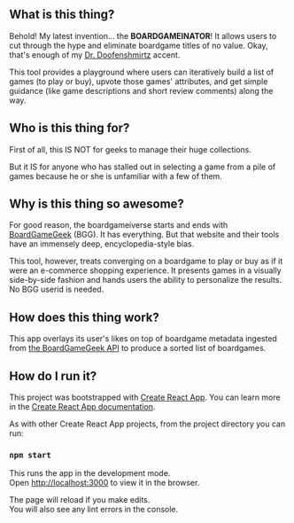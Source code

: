 ## What is this thing?

Behold! My latest invention... the **BOARDGAMEINATOR**! It allows users to cut through the hype and eliminate boardgame titles of no value. Okay, that's enough of my [Dr. Doofenshmirtz](https://www.youtube.com/watch?v=Sj7yxI-r_ag) accent.

This tool provides a playground where users can iteratively build a list of games (to play or buy), upvote those games' attributes, and get simple guidance (like game descriptions and short review comments) along the way. 

## Who is this thing for?

First of all, this IS NOT for geeks to manage their huge collections.

But it IS for anyone who has stalled out in selecting a game from a pile of games because he or she is unfamiliar with a few of them.

## Why is this thing so awesome?

For good reason, the boardgameiverse starts and ends with [BoardGameGeek](https://boardgamegeek.com) (BGG). It has everything. But that website and their tools have an immensely deep, encyclopedia-style bias.

This tool, however, treats converging on a boardgame to play or buy as if it were an e-commerce shopping experience. It presents games in a visually side-by-side fashion and hands users the ability to personalize the results. No BGG userid is needed.

## How does this thing work?

This app overlays its user's likes on top of boardgame metadata ingested from [the BoardGameGeek API](https://boardgamegeek.com/wiki/page/BGG_XML_API2) to produce a sorted list of boardgames.

## How do I run it?

This project was bootstrapped with [Create React App](https://github.com/facebook/create-react-app).  You can learn more in the [Create React App documentation](https://facebook.github.io/create-react-app/docs/getting-started).

As with other Create React App projects, from the project directory you can run:

### `npm start`

This runs the app in the development mode.<br>
Open [http://localhost:3000](http://localhost:3000) to view it in the browser.

The page will reload if you make edits.<br>
You will also see any lint errors in the console.


